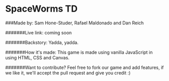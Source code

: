 # SpaceWorms TD 

###Made by: Sam Hone-Studer, Rafael Maldonado and Dan Reich

#######Live link: coming soon

#######Backstory:
Yadda, yadda.


#######How it's made:
This game is made using vanilla JavaScript in using HTML, CSS and Canvas. 


#######Want to contribute?
Feel free to fork our game and add features, if we like it, we'll accept the pull request and give you credit :)
